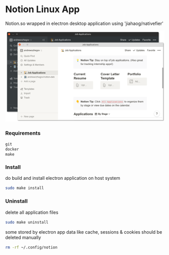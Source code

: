 # Notion Linux App

Notion.so wrapped in electron desktop application using 'jiahaog/nativefier'

![notion](.img/notion.png)

### Requirements

```
git
docker
make
```

### Install

do build and install electron application on host system

```bash
sudo make install
```

### Uninstall

delete all application files

```bash
sudo make uninstall
```

some stored by electron app data like cache, sessions & cookies should be deleted manually

```bash
rm -rf ~/.config/notion
```
